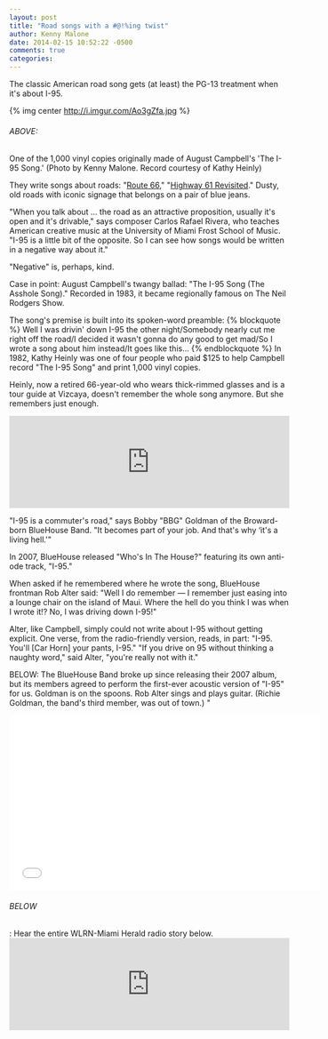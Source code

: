 ```yaml
---
layout: post
title: "Road songs with a #@!%ing twist"
author: Kenny Malone
date: 2014-02-15 10:52:22 -0500
comments: true
categories:
---
```


The classic American road song gets (at least) the PG-13 treatment when it's about I-95.

{% img center http://i.imgur.com/Ao3gZfa.jpg %}
<h6>ABOVE:</h6> One of the 1,000 vinyl copies originally made of August Campbell's 'The I-95 Song.' (Photo by Kenny Malone. Record courtesy of Kathy Heinly)

<!-- more -->

They write songs about roads: "[Route 66](http://www.dailymotion.com/video/x10415e_nat-king-cole-route-66)," "[Highway 61 Revisited](http://www.dailymotion.com/video/xmaciv_bob-dylan-highway-61-revisited_music)." Dusty, old roads with iconic signage that belongs on a pair of blue jeans.

"When you talk about … the road as an attractive proposition, usually it's open and it's drivable," says composer Carlos Rafael Rivera, who teaches American creative music at the University of Miami Frost School of Music. "I-95 is a little bit of the opposite. So I can see how songs would be written in a negative way about it."

"Negative" is, perhaps, kind.

Case in point: August Campbell's twangy ballad: "The I-95 Song (The Asshole Song)." Recorded in 1983, it became regionally famous on The Neil Rodgers Show.

The song's premise is built into its spoken-word preamble:
{% blockquote %}
Well I was drivin' down I-95 the other night/Somebody nearly cut me right off the road/I decided it wasn't gonna do any good to get mad/So I wrote a song about him instead/It goes like this…
{% endblockquote %}
In 1982, Kathy Heinly was one of four people who paid $125 to help Campbell record "The I-95 Song" and print 1,000 vinyl copies.

Heinly, now a retired 66-year-old who wears thick-rimmed glasses and is a tour guide at Vizcaya, doesn't remember the whole song anymore. But she remembers just enough.

<iframe width="100%" height="166" scrolling="no" frameborder="no" src="https://w.soundcloud.com/player/?url=https%3A//api.soundcloud.com/tracks/133418117&color=ff5500"></iframe>

"I-95 is a commuter's road," says Bobby "BBG" Goldman of the Broward-born BlueHouse Band. "It becomes part of your job. And that's why ‘it's a living hell.'"

In 2007, BlueHouse released "Who's In The House?" featuring its own anti-ode track, "I-95."

When asked if he remembered where he wrote the song, BlueHouse frontman Rob Alter said: "Well I do remember — I remember just easing into a lounge chair on the island of Maui. Where the hell do you think I was when I wrote it!? No, I was driving down I-95!"

Alter, like Campbell, simply could not write about I-95 without getting explicit. One verse, from the radio-friendly version, reads, in part: "I-95. You'll [Car Horn] your pants, I-95."
"If you drive on 95 without thinking a naughty word," said Alter, "you're really not with it."

BELOW: The BlueHouse Band broke up since releasing their 2007 album, but its members agreed to perform the first-ever acoustic version of "I-95" for us. Goldman is on the spoons. Rob Alter sings and plays guitar. (Richie Goldman, the band's third member, was out of town.) "

<iframe width="560" height="315" src="//www.youtube.com/embed/MDG2-AFyvQI" frameborder="0" allowfullscreen></iframe>

<h6>BELOW</h6>: Hear the entire WLRN-Miami Herald radio story below.

<iframe width="100%" height="166" scrolling="no" frameborder="no" src="https://w.soundcloud.com/player/?url=https%3A//api.soundcloud.com/tracks/134064145&color=ff5500"></iframe>
